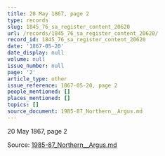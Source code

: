```yaml
---
title: 20 May 1867, page 2
type: records
slug: 1845_76_sa_register_content_20620
url: /records/1845_76_sa_register_content_20620/
record_id: 1845_76_sa_register_content_20620
date: '1867-05-20'
date_display: null
volume: null
issue_number: null
page: '2'
article_type: other
issue_reference: 1867-05-20, page 2
people_mentioned: []
places_mentioned: []
topics: []
source_document: 1985-87_Northern__Argus.md
---
```


20 May 1867, page 2

Source: [1985-87_Northern__Argus.md](/downloads/markdown/1985-87_Northern__Argus.md)
